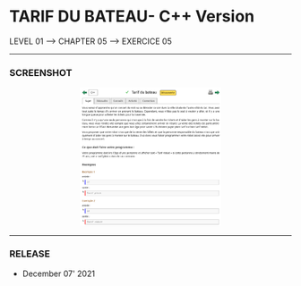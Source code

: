 # TARIF DU BATEAU- C++ Version
LEVEL 01 --> CHAPTER 05 --> EXERCICE 05

---
### **SCREENSHOT**

<div align="center">
    <img
        src="https://github.com/Ayckinn/CPP/blob/main/FRANCE_IOI/LEVEL_01/Chapter_05/05_tarif_bateau/tarif.png"
        alt="DEMO"
        style="width:50%">
</div>

---
### **RELEASE**

- December 07' 2021